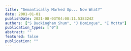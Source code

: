 ```yaml
---
title: "Semantically Marked Up... Now What?"
date: 2001-01-01
publishDate: 2021-08-03T04:08:11.538324Z
authors: ["S Buckingham Shum", "J Domingue", "E Motta"]
publication_types: ["0"]
abstract: ""
featured: false
publication: ""
---
```


